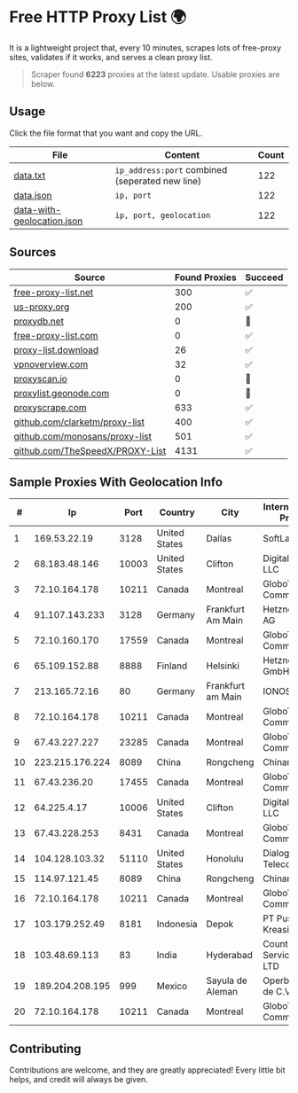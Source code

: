 
# Free HTTP Proxy List 🌍

It is a lightweight project that, every 10 minutes, scrapes lots of free-proxy sites, validates if it works, and serves a clean proxy list.


> Scraper found **6223** proxies at the latest update. Usable proxies are below.

## Usage

Click the file format that you want and copy the URL.


|File|Content|Count|
|----|-------|-----|
|[data.txt](https://raw.githubusercontent.com/themiralay/Proxy-List-World/master/data.txt)|`ip_address:port` combined (seperated new line)|122|
|[data.json](https://raw.githubusercontent.com/themiralay/Proxy-List-World/master/data.json)|`ip, port`|122|
|[data-with-geolocation.json](https://raw.githubusercontent.com/themiralay/Proxy-List-World/master/data-with-geolocation.json)|`ip, port, geolocation`|122|

## Sources

|Source|Found Proxies|Succeed|
|------|-------------|-------|
|[free-proxy-list.net](https://free-proxy-list.net)|300|✅|
|[us-proxy.org](https://www.us-proxy.org)|200|✅|
|[proxydb.net](http://proxydb.net)|0|🚫|
|[free-proxy-list.com](https://free-proxy-list.com/?page=&port=&type%5B%5D=http&type%5B%5D=https&up_time=0&search=Search)|0|✅|
|[proxy-list.download](https://www.proxy-list.download/HTTP)|26|✅|
|[vpnoverview.com](https://vpnoverview.com/privacy/anonymous-browsing/free-proxy-servers)|32|✅|
|[proxyscan.io](https://www.proxyscan.io)|0|🚫|
|[proxylist.geonode.com](https://proxylist.geonode.com/api/proxy-list?limit=300&page=1&sort_by=lastChecked&sort_type=desc&protocols=http,https)|0|🚫|
|[proxyscrape.com](https://api.proxyscrape.com/v2/?request=displayproxies&protocol=http&timeout=10000&country=all&ssl=all&anonymity=all)|633|✅|
|[github.com/clarketm/proxy-list](https://raw.githubusercontent.com/clarketm/proxy-list/master/proxy-list-raw.txt)|400|✅|
|[github.com/monosans/proxy-list](https://raw.githubusercontent.com/monosans/proxy-list/main/proxies/http.txt)|501|✅|
|[github.com/TheSpeedX/PROXY-List](https://raw.githubusercontent.com/TheSpeedX/PROXY-List/master/http.txt)|4131|✅|


## Sample Proxies With Geolocation Info

|#|Ip|Port|Country|City|Internet Service Provider|
|-|--|----|-------|----|-------------------------|
|1|169.53.22.19|3128|United States|Dallas|SoftLayer|
|2|68.183.48.146|10003|United States|Clifton|DigitalOcean, LLC|
|3|72.10.164.178|10211|Canada|Montreal|GloboTech Communications|
|4|91.107.143.233|3128|Germany|Frankfurt Am Main|Hetzner Online AG|
|5|72.10.160.170|17559|Canada|Montreal|GloboTech Communications|
|6|65.109.152.88|8888|Finland|Helsinki|Hetzner Online GmbH|
|7|213.165.72.16|80|Germany|Frankfurt am Main|IONOS SE|
|8|72.10.164.178|10211|Canada|Montreal|GloboTech Communications|
|9|67.43.227.227|23285|Canada|Montreal|GloboTech Communications|
|10|223.215.176.224|8089|China|Rongcheng|Chinanet|
|11|67.43.236.20|17455|Canada|Montreal|GloboTech Communications|
|12|64.225.4.17|10006|United States|Clifton|DigitalOcean, LLC|
|13|67.43.228.253|8431|Canada|Montreal|GloboTech Communications|
|14|104.128.103.32|51110|United States|Honolulu|Dialogix Telecom|
|15|114.97.121.45|8089|China|Rongcheng|Chinanet|
|16|72.10.164.178|10211|Canada|Montreal|GloboTech Communications|
|17|103.179.252.49|8181|Indonesia|Depok|PT Pusaka Kreasi Mandiri|
|18|103.48.69.113|83|India|Hyderabad|Country Online Services PVT LTD|
|19|189.204.208.195|999|Mexico|Sayula de Aleman|Operbes, S.A. de C.V.|
|20|72.10.164.178|10211|Canada|Montreal|GloboTech Communications|



## Contributing

Contributions are welcome, and they are greatly appreciated! Every
little bit helps, and credit will always be given.

